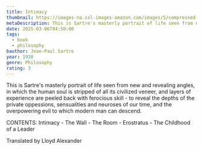 ```yaml
---
title: Intimacy
thumbnail: https://images-na.ssl-images-amazon.com/images/S/compressed.photo.goodreads.com/books/1571749792i/948009.jpg
metaDescription: This is Sartre's masterly portrait of life seen from new and revealing angles, in which the human soul is stripped of all its civilized veneer, and layers of experience are peeled back with ferocious skill - to reveal the depths of the private oppressions, sensualities and neuroses of our time, and the overpowering evil to which modern man can descend.
date: 2025-03-06T04:50:00
tags:
  - book
  - philosophy
bauthor: Jean-Paul Sartre
year: 1938
genre: Philosophy
rating: 3
---
```

This is Sartre's masterly portrait of life seen from new and revealing angles, in which the human soul is stripped of all its civilized veneer, and layers of experience are peeled back with ferocious skill - to reveal the depths of the private oppessions, sensualities and neuroses of our time, and the overpowering evil to which modern man can descend.

CONTENTS:
Intimacy - The Wall - The Room - Erostratus - The Childhood of a Leader

Translated by Lloyd Alexander
